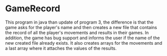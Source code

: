 # GameRecord

  This program in java than update of program 3, the difference is that the game asks for the player's name and 
		then creates a new file that contains the record of all the player's movements and results in their games. 
		In addition, the game has bug support and informs the user if the name of the new created file already exists. 
		It also creates arrays for the movements and a last array where it attaches the values of the results.
